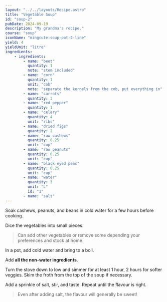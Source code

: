 ```yaml
---
layout: "../../layouts/Recipe.astro"
title: "Vegetable Soup"
id: "soup-2"
pubDate: 2024-09-19
description: "My grandma's recipe."
course: "soup"
iconName: "mingcute:soup-pot-2-line"
yield: 4
yieldUnit: "litre"
ingredients:
    - ingredients:
        - name: "beet"
          quantity: 1
          note: "stem included"
        - name: "corn"
          quantity: 1
          unit: "cob"
          note: "separate the kernels from the cob, put everything in"
        - name: "carrots"
          quantity: 3
        - name: "red pepper"
          quantity: 1
        - name: "celery"
          quantity: 4
          unit: "ribs"
        - name: "dried figs"
          quantity: 2
        - name: "raw cashews"
          quantity: 0.25
          unit: "cup"
        - name: "raw peanuts"
          quantity: 0.25
          unit: "cup"
        - name: "black eyed peas"
          quantity: 0.25
          unit: "cup"
        - name: "water"
          quantity: 3
          unit: "L"
          id: "1"
        - name: "salt"
---
```

Soak cashews, peanuts, and beans in cold water for a few hours before cooking.

Dice the vegetables into small pieces.
> Can add other vegetables or remove some depending your preferences and stock at home.

In a pot, add <span class="ingredient" data-id="1">cold water</span> and bring to a boil.

Add **all the non-water ingredients**.

Turn the stove down to low and simmer for at least 1 hour, 2 hours for softer veggies. Skim the froth from the top of the soup if necessary.

Add a sprinkle of salt, stir, and taste. Repeat until the flavour is right.
> Even after adding salt, the flavour will generally be sweet!